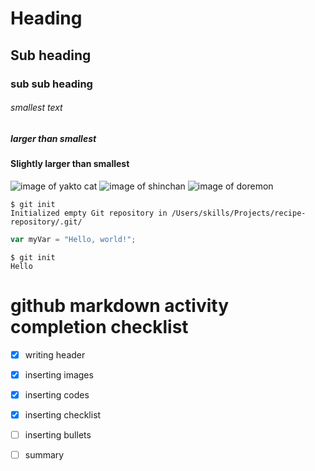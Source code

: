 # Heading 
## Sub heading
### sub sub heading
###### smallest text
##### larger than smallest
#### Slightly larger than smallest
![image of yakto cat](https://octodex.github.com/images/yaktocat.png)
![image of shinchan](https://tse2.mm.bing.net/th/id/OIP.vfVg_UCZ_rS8uzjoBwogvQHaG3?rs=1&pid=ImgDetMain&o=7&rm=3)
![image of doremon](https://tse2.mm.bing.net/th/id/OIP.mwut5i0J-mSQm5uoS3_I0AHaHZ?rs=1&pid=ImgDetMain&o=7&rm=3)


```
$ git init
Initialized empty Git repository in /Users/skills/Projects/recipe-repository/.git/
```
``` javascript
var myVar = "Hello, world!";
```
```
$ git init
Hello
```

# github markdown activity completion checklist
- [x] writing header
- [x] inserting images
- [x] inserting codes
- [x] inserting checklist
- [ ] inserting bullets
- [ ] summary


